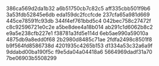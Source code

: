 386ca569d2da1b32
a6b51750cb7c82c5
aff335cbb501f9b6
3a53fdb52845e6db
eda159dc2fccfcde
237cfa65a981d669
445ce78591fc93db
344f4ef761bbd5c4
042bec758c27472f
c8c92596721e0c2e
a5be8dee4a18b014
ab291c1d6062b8c2
e9a5e238cfb227e1
f38781a3fd5e114d
6eb5ae990a59010a
4875db9a8edd0f68
2b2980d8485c71ae
2fdfa2498c8501f8
b9f564fd8586738d
4201935c4265b153
d1334a53c32a6a9f
9ddabd00ba190f5c
f9e5da04a04418a6
5664969dadf31a70
7be06903b5508299
